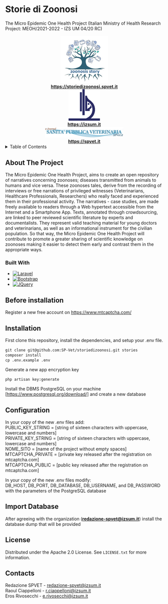 # Storie di Zoonosi
The Micro Epidemic One Health Project (Italian Ministry of Health Research Project: MEOH/2021-2022 - IZS UM 04/20 RC)

<div align="center">
    <a href="https://storiedizoonosi.spvet.it/">
      <img src="public/images/logo_zoonosi_300.png" alt="LOGO Storie di zoonosi" width="150"><br>
      <b>https://storiedizoonosi.spvet.it</b>
    </a><br>
    <a href="https://izsum.it/">
        <img src="public/images/logo_izsum_transp.png" alt="LOGO IZSUM" width="100"><br>
        <b>https://izsum.it</b>
    </a><br>
    <a href="https://spvet.it/">
        <img src="public/images/spvet_header.jpg" alt="LOGO SPVET.it" width="250"><br>
        <b>https://spvet.it</b>
    </a>
</div>

<details>
  <summary>Table of Contents</summary>
  <ol>
    <li>
      <a href="#about-the-project">About The Project</a>
      <ul>
      <li><a href="#built-with">Built With</a></li>
      </ul>
    </li>
    <li>
      <a href="#before-installation">Before Installation</a>
    </li>
    <li><a href="#installation">Installation</a></li>
    <li><a href="#configuration">Configuration</a></li>
    <li><a href="#import-database">Import Database</a></li>
    <li><a href="#license">License</a></li>
    <li><a href="#contacts">Contacts</a></li>
  </ol>
</details>

## About The Project
The Micro Epidemic One Health Project, aims to create an open repository of narratives concerning zoonoses; diseases transmitted from animals to humans and vice versa. These zoonoses tales, derive from the recording of interviews or free narrations of privileged witnesses (Veterinarians, Healthcare Professionals, Researchers) who really faced and experienced them in their professional activity. The narratives - case studies, are made freely available to readers through a Web hypertext accessible from the Internet and a Smartphone App. Texts, annotated through crowdsourcing, are linked to peer reviewed scientific literature by experts and documentalists. They represent valid teaching material for young doctors and veterinarians, as well as an informational instrument for the civilian population. So that way, the Micro Epidemic One Health Project will contribute to promote a greater sharing of scientific knowledge on zoonoses making it easier to detect them early and contrast them in the appropriate ways.

### Built With
* [![Laravel][Laravel.com]][Laravel-url]
* [![Bootstrap][Bootstrap.com]][Bootstrap-url]
* [![JQuery][JQuery.com]][JQuery-url]

## Before installation
Register a new free account on https://www.mtcaptcha.com/ 

## Installation
First clone this repository, install the dependencies, and setup your .env file.

```
git clone git@github.com:SP-Vet/storiedizoonosi.git stories
composer install
cp .env.example .env
```

Generate a new app encryption key

```
php artisan key:generate
```

Install the DBMS PostgreSQL on your machine [https://www.postgresql.org/download/]
and create a new database

## Configuration
In your copy of the new .env files add:<br>
PUBLIC_KEY_STRING = [string of sixteen characters with uppercase, lowercase and numbers]<br>
PRIVATE_KEY_STRING = [string of sixteen characters with uppercase, lowercase and numbers]<br>
NOME_SITO = [name of the project without empty spaces]<br>
MTCAPTCHA_PRIVATE = [private key released after the registration on mtcaptcha.com]<br>
MTCAPTCHA_PUBLIC = [public key released after the registration on mtcaptcha.com]<br>

In your copy of the new .env files modify:<br>
DB_HOST, DB_PORT, DB_DATABASE, DB_USERNAME, and DB_PASSWORD with the parameters of the PostgreSQL database

## Import Database
After agreeing with the organization (**redazione-spvet@izsum.it**) install the database dump that will be provided

## License
Distributed under the Apache 2.0 License. See `LICENSE.txt` for more information.

## Contacts
Redazione SPVET - redazione-spvet@izsum.it<br>
Raoul Ciappelloni - r.ciappelloni@izsum.it<br>
Eros Rivosecchi - e.rivosecchi@izsum.it


<!-- MARKDOWN LINKS & IMAGES -->
<!-- https://www.markdownguide.org/basic-syntax/#reference-style-links -->
[contributors-shield]: https://img.shields.io/github/contributors/othneildrew/Best-README-Template.svg?style=for-the-badge
[contributors-url]: https://github.com/othneildrew/Best-README-Template/graphs/contributors
[forks-shield]: https://img.shields.io/github/forks/othneildrew/Best-README-Template.svg?style=for-the-badge
[forks-url]: https://github.com/othneildrew/Best-README-Template/network/members
[stars-shield]: https://img.shields.io/github/stars/othneildrew/Best-README-Template.svg?style=for-the-badge
[stars-url]: https://github.com/othneildrew/Best-README-Template/stargazers
[issues-shield]: https://img.shields.io/github/issues/othneildrew/Best-README-Template.svg?style=for-the-badge
[issues-url]: https://github.com/othneildrew/Best-README-Template/issues
[license-shield]: https://img.shields.io/github/license/othneildrew/Best-README-Template.svg?style=for-the-badge
[license-url]: https://github.com/othneildrew/Best-README-Template/blob/master/LICENSE.txt
[linkedin-shield]: https://img.shields.io/badge/-LinkedIn-black.svg?style=for-the-badge&logo=linkedin&colorB=555
[linkedin-url]: https://linkedin.com/in/othneildrew
[product-screenshot]: images/screenshot.png
[Next.js]: https://img.shields.io/badge/next.js-000000?style=for-the-badge&logo=nextdotjs&logoColor=white
[Next-url]: https://nextjs.org/
[React.js]: https://img.shields.io/badge/React-20232A?style=for-the-badge&logo=react&logoColor=61DAFB
[React-url]: https://reactjs.org/
[Vue.js]: https://img.shields.io/badge/Vue.js-35495E?style=for-the-badge&logo=vuedotjs&logoColor=4FC08D
[Vue-url]: https://vuejs.org/
[Angular.io]: https://img.shields.io/badge/Angular-DD0031?style=for-the-badge&logo=angular&logoColor=white
[Angular-url]: https://angular.io/
[Svelte.dev]: https://img.shields.io/badge/Svelte-4A4A55?style=for-the-badge&logo=svelte&logoColor=FF3E00
[Svelte-url]: https://svelte.dev/
[Laravel.com]: https://img.shields.io/badge/Laravel-FF2D20?style=for-the-badge&logo=laravel&logoColor=white
[Laravel-url]: https://laravel.com
[Bootstrap.com]: https://img.shields.io/badge/Bootstrap-563D7C?style=for-the-badge&logo=bootstrap&logoColor=white
[Bootstrap-url]: https://getbootstrap.com
[JQuery.com]: https://img.shields.io/badge/jQuery-0769AD?style=for-the-badge&logo=jquery&logoColor=white
[JQuery-url]: https://jquery.com 